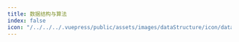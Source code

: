 ```yaml
---
title: 数据结构与算法
index: false
icon: "/../../../.vuepress/public/assets/images/dataStructure/icon/data-structure.png"
---
```


<catalog />